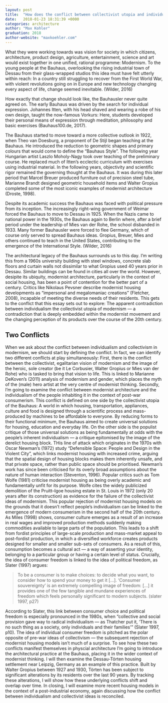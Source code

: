```yaml
---
layout: post
title:  "How does the conflict between collectivist utopia and individualism in modernism manifest itself in housing architecture"
date:   2018-01-23 18:31:39 +0000
categories: architecture
author: "Max Kohler"
graduation: 2018
author-website: "maxkoehler.com"
---
```


What they were working towards was vision for society in which citizens, architecture, product design, agriculture, entertainment, science and art would exist together in one unified, rational programme: Modernism. To the young people at the Bauhaus, overlooking the rising industrial town of Dessau from their glass-wrapped studios this idea must have felt utterly within reach: In a country still struggling to recover from the First World War, with violent revolutions going on in Europe and new technology changing every aspect of life, change seemed inevitable. (Wilder, 2016)

How exactly that change should look like, the Bauhausler never quite agreed on. The early Bauhaus was driven by the search for individual expression. Johannes Itten, with his head shaved and wearing a robe of his own design, taught the now-famous Vorkurs: Here, students developed their personal means of expression through meditation, philosophy and basic exercises (Bauhaus100.de, 2017).

The Bauhaus started to move toward a more collective outlook in 1922, when Theo van Doesburg, a proponent of De Stijl began teaching at the Bauhaus. He introduced the reduction to geometric shapes and primary colours that would come to define the “Bauhaus Style”. The following year Hungarian artist Laszlo Moholy-Nagy took over teaching of the preliminary course. He replaced much of Itten’s ecclectic curriculum with exercises using industrial material. In the following years, objectivity and scientific rigor remained the governing thought at the Bauhaus. It was during this later period that Marcel Breuer produced furniture out of precision steel tube, Marianne Brandt designed geometric household items and Walter Gropius completed some of the most iconic examples of modernist architecture (Droste, 1998).

Despite its academic success the Bauhaus was faced with political pressure from its inception. The increasingly right-wing government of Weimar forced the Bauhaus to move to Dessau in 1925. When the Nazis came to national power in the 1930s, the Bauhaus again to Berlin where, after a brief period under the leadership of Mies van der Rohe, the school disbanded in 1933. Many former Bauhausler were forced to flee Germany, which of course only served to spread Bauhaus ideas. Gropius, Breuer, Mies and others continued to teach in the United States, contributing to the emergence of the International Style. (Wilder, 2016)

The architectural legacy of the Bauhaus surrounds us to this day. I’m writing this from a 1960s university building with steel windows, concrete slab floors and curtain walls not dissimilar to what Gropius used 40 years prior in Dessau. Similar buildings can be found in cities all over the world. However, desipite its ubiquity, modernist architecture, particularly in the context of social housing, has been a point of contention for the better part of a century. Critics like Nikolaus Pevsner describe modernist housing developments as “impersonal and megalomaniac creations” (Fletcher, 2008), incapable of meeting the diverse needs of their residents. This gets to the conflict that this essay sets out to explore: The apparent contradiction between individualism the collectivist utopia of modernism — a contradiction that is deeply embedded within the modernist movement and the changing perception of its products over the course of the 20th century.

## Two Conflicts

When we ask about the conflict between individualism and collectivism in modernism, we should start by defining the conflict. In fact, we can identify two different conflicts at play simultaneously: First, there is the conflict between the collectivist, egalitarian vision of modernism and the image of the heroic, sole creator (be it Le Corbusier, Walter Gropius or Mies van der Rohe) who is tasked to bring that vision to life. This is linked to Marianne DeKoven’s (2011) analysis of modernism and gender, which places the myth of the (male) hero artist at the very centre of modernist thinking. Secondly, I’m going to examine the conflict between modernist architecture and the individualism of the people inhabiting it in the context of post-war consumerism. This conflict is defined on one side by the collectivist utopia of the Bauhaus: A world in which housing, transportation, appliances, culture and food is designed through a scientific process and mass-produced by machines to be affordable to everyone. By reducing forms to their functional minimum, the Bauhaus aimed to create universal solutions for housing, education and everyday life. On the other side is the populist critique of those universal solutions as being fundamentally at odds with the people’s inherent individualism — a critique epitomised by the image of the derelict housing block. THis line of attack which originates in the 1970s with Oscar Newman’s (1972) study “Defensible Space: People and Design in the Violent City”, which links modernist housing with increased crime, arguing that the spatial design of housing blocks makes them inherently unsafe, and that private space, rather than public space should be prioritised. Newman’s work has since been criticised for its overly broad assumptions about the nature of human interaction (Steventon, 1996). Popular critics such as Tom Wolfe (1981) criticise modernist housing as being overly academic and fundamentally unfit for its purpose. Wolfe cites the widely publicized demolition of the Pruitt–Igoe housing estate in St. Louis in 1972 (only 20 years after its construction) as evidence for the failure of the collectivist ideas of modernism. This popular rejection of modernist housing models on the grounds that it doesn’t reflect people’s individualism can be linked to the emergence of modern consumerism in the second half of the 20th century. As Miles (1998) shows, consumer culture emerges as a result of an increase in real wages and improved production methods suddenly making commodities available to large parts of the population. This leads to a shift from fordist principles of large-scale production and mass-market appeal to post-fordist production, in which a diversified workforce creates products designed for smaller and smaller sub-sets of consumers. As a result of this, consumption becomes a cultural act — a way of asserting your identity, belonging to a particular group or having a certain level of status. Crucially, the idea of consumer freedom is linked to the idea of political freedom, as Slater (1997) argues:

> To be a consumer is to make choices: to decide what you want, to consider how to spend your money to get it […]. ‘Consumer souvereignty’ is an extremely compelling image of freedom: […] it provides one of the few tangible and mundane experiences of freedom which feels personally significant to modern subjects. (slater 1997, p27)

According to Slater, this link between consumer choice and political freedom is especially pronounced in the 1980s, when “collective and social provision gave way to radical individualism — as Thatcher put it, ‘There is no such thing as a society, only individuals and their families’” (Slater 1997, p10). The idea of individual consumer freedom is pitched as the polar opposite of pre-war ideas of collectivism — the subsequent rejection of modernist housing models isn’t much of a surprise. To see how these two conflicts manifest themselves in physcial architecture I’m going to introduce the architectural practice at the Bauhaus, placing it in the wider context of modernist thinking. I will then examine the Dessau-Törten housing settlement near Leipzig, Germany as an example of this practice. Built by Walter Gropius between 1927 and 1930, Törten has been subject to significant alterations by its residents over the last 90 years. By tracking these alterations, I will show how these underlying conflicts shift and overlap over time. In closing, I will examine more recent housing models in the context of a post-industrial economy, again discussing how the conflict between individualism and collectivist ideas is reconciled.